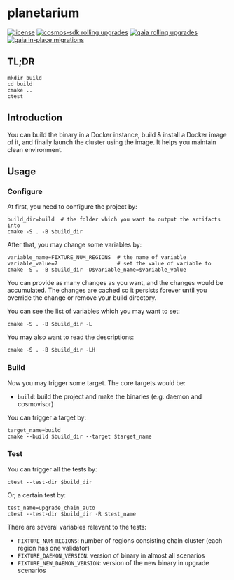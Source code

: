# planetarium

[![license](https://img.shields.io/github/license/0Tech/planetarium)](https://github.com/0Tech/planetarium/blob/main/LICENSE)
[![cosmos-sdk rolling upgrades](https://github.com/0Tech/planetarium/actions/workflows/cosmos-sdk-rolling.yml/badge.svg?event=schedule)](https://github.com/0Tech/planetarium/actions/workflows/cosmos-sdk-rolling.yml)
[![gaia rolling upgrades](https://github.com/0Tech/planetarium/actions/workflows/gaia-rolling.yml/badge.svg?event=schedule)](https://github.com/0Tech/planetarium/actions/workflows/gaia-rolling.yml)
[![gaia in-place migrations](https://github.com/0Tech/planetarium/actions/workflows/gaia-in-place.yml/badge.svg?event=schedule)](https://github.com/0Tech/planetarium/actions/workflows/gaia-in-place.yml)

## TL;DR

``` shell
mkdir build
cd build
cmake ..
ctest
```

## Introduction

You can build the binary in a Docker instance, build & install a Docker image
of it, and finally launch the cluster using the image. It helps you maintain
clean environment.

## Usage

### Configure

At first, you need to configure the project by:

``` shell
build_dir=build  # the folder which you want to output the artifacts into
cmake -S . -B $build_dir
```

After that, you may change some variables by:

``` shell
variable_name=FIXTURE_NUM_REGIONS  # the name of variable
variable_value=7                   # set the value of variable to
cmake -S . -B $build_dir -D$variable_name=$variable_value
```

You can provide as many changes as you want, and the changes would be
accumulated. The changes are cached so it persists forever until you override
the change or remove your build directory.

You can see the list of variables which you may want to set:

``` shell
cmake -S . -B $build_dir -L
```

You may also want to read the descriptions:

``` shell
cmake -S . -B $build_dir -LH
```

### Build

Now you may trigger some target. The core targets would be:

* `build`: build the project and make the binaries (e.g. daemon and cosmovisor)

You can trigger a target by:

``` shell
target_name=build
cmake --build $build_dir --target $target_name
```

### Test

You can trigger all the tests by:

``` shell
ctest --test-dir $build_dir
```

Or, a certain test by:

``` shell
test_name=upgrade_chain_auto
ctest --test-dir $build_dir -R $test_name
```

There are several variables relevant to the tests:

* `FIXTURE_NUM_REGIONS`: number of regions consisting chain cluster
                         (each region has one validator)
* `FIXTURE_DAEMON_VERSION`: version of binary in almost all scenarios
* `FIXTURE_NEW_DAEMON_VERSION`: version of the new binary in upgrade scenarios
